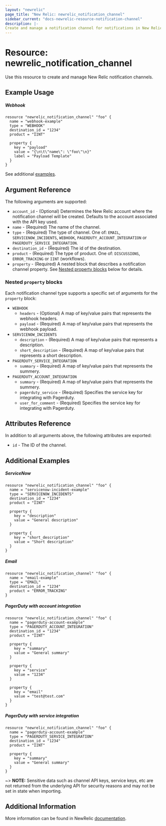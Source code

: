 ```yaml
---
layout: "newrelic"
page_title: "New Relic: newrelic_notification_channel"
sidebar_current: "docs-newrelic-resource-notification-channel"
description: |-
Create and manage a notification channel for notifications in New Relic.
---
```


# Resource: newrelic\_notification\_channel

Use this resource to create and manage New Relic notification channels.

## Example Usage

##### Webhook
```hcl
resource "newrelic_notification_channel" "foo" {
  name = "webhook-example"
  type = "WEBHOOK"
  destination_id = "1234"
  product = "IINT"

  property {
    key = "payload"
    value = "{\n\t\"name\": \"foo\"\n}"
    label = "Payload Template"
  }
}
```
See additional [examples](#additional-examples).

## Argument Reference

The following arguments are supported:

* `account_id` - (Optional) Determines the New Relic account where the notification channel will be created. Defaults to the account associated with the API key used.
* `name` - (Required) The name of the channel.
* `type` - (Required) The type of channel.  One of: `EMAIL`, `SERVICENOW_INCIDENTS`, `WEBHOOK`, `PAGERDUTY_ACCOUNT_INTEGRATION` or `PAGERDUTY_SERVICE_INTEGRATION`.
* `destination_id` - (Required) The id of the destination.
* `product` - (Required) The type of product.  One of: `DISCUSSIONS`, `ERROR_TRACKING` or `IINT` (workflows).
* `property` - (Required) A nested block that describes a notification channel property. See [Nested property blocks](#nested-property-blocks) below for details.

### Nested `property` blocks

Each notification channel type supports a specific set of arguments for the `property` block:

* `WEBHOOK`
  * `headers` - (Optional) A map of key/value pairs that represents the webhook headers.
  * `payload` - (Required) A map of key/value pairs that represents the webhook payload.
* `SERVICENOW_INCIDENTS`
  * `description` - (Required) A map of key/value pairs that represents a description.
  * `short_description` - (Required) A map of key/value pairs that represents a short description.
* `PAGERDUTY_SERVICE_INTEGRATION`
  * `summary` - (Required) A map of key/value pairs that represents the summery.
* `PAGERDUTY_ACCOUNT_INTEGRATION`
  * `summary` - (Required) A map of key/value pairs that represents the summery.
  * `pagerduty_service` - (Required) Specifies the service key for integrating with Pagerduty.
  * `user_for_comment` - (Required) Specifies the service key for integrating with Pagerduty.

## Attributes Reference

In addition to all arguments above, the following attributes are exported:

* `id` - The ID of the channel.

## Additional Examples

##### ServiceNow
```hcl
resource "newrelic_notification_channel" "foo" {
  name = "servicenow-incident-example"
  type = "SERVICENOW_INCIDENTS"
  destination_id = "1234"
  product = "IINT"

  property {
    key = "description"
    value = "General description"
  }

  property {
    key = "short_description"
    value = "Short description"
  }
}
```

##### Email
```hcl
resource "newrelic_notification_channel" "foo" {
  name = "email-example"
  type = "EMAIL"
  destination_id = "1234"
  product = "ERROR_TRACKING"
}
```

##### PagerDuty with account integration
```hcl
resource "newrelic_notification_channel" "foo" {
  name = "pagerduty-account-example"
  type = "PAGERDUTY_ACCOUNT_INTEGRATION"
  destination_id = "1234"
  product = "IINT"

  property {
    key = "summary"
    value = "General summary"
  }

  property {
    key = "service"
    value = "1234"
  }

  property {
    key = "email"
    value = "test@test.com"
  }
}
```

##### PagerDuty with service integration
```hcl
resource "newrelic_notification_channel" "foo" {
  name = "pagerduty-account-example"
  type = "PAGERDUTY_SERVICE_INTEGRATION"
  destination_id = "1234"
  product = "IINT"

  property {
    key = "summary"
    value = "General summary"
  }
}
```

~> **NOTE:** Sensitive data such as channel API keys, service keys, etc are not returned from the underlying API for security reasons and may not be set in state when importing.

## Additional Information
More information can be found in NewRelic [documentation](https://docs.newrelic.com/docs/alerts-applied-intelligence/notifications/notification-integrations/).
